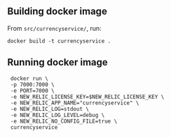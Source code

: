 ## Building docker image

From `src/currencyservice/`, run:

```
docker build -t currencyservice .
```

## Running docker image

```
 docker run \
 -p 7000:7000 \
 -e PORT=7000 \
 -e NEW_RELIC_LICENSE_KEY=$NEW_RELIC_LICENSE_KEY \
 -e NEW_RELIC_APP_NAME="currencyservice" \
 -e NEW_RELIC_LOG=stdout \
 -e NEW_RELIC_LOG_LEVEL=debug \
 -e NEW_RELIC_NO_CONFIG_FILE=true \
 currencyservice
```

